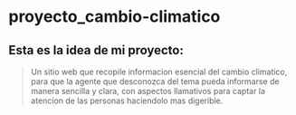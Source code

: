 # proyecto_cambio-climatico
## Esta es la idea de mi proyecto:
> Un sitio web que recopile informacion esencial del cambio climatico, para que la agente que desconozca del tema pueda informarse de manera sencilla y clara, con aspectos llamativos para
> captar la atencion de las personas haciendolo mas digerible.
